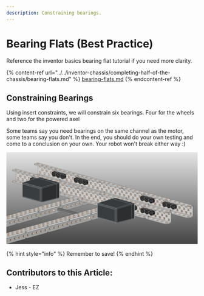 ```yaml
---
description: Constraining bearings.
---
```


# Bearing Flats (Best Practice)

Reference the inventor basics bearing flat tutorial if you need more clarity.&#x20;

{% content-ref url="../../inventor-chassis/completing-half-of-the-chassis/bearing-flats.md" %}
[bearing-flats.md](../../inventor-chassis/completing-half-of-the-chassis/bearing-flats.md)
{% endcontent-ref %}

## Constraining Bearings

Using insert constraints, we will constrain six bearings.  Four for the wheels and two for the powered axel

Some teams say you need bearings on the same channel as the motor, some teams say you don't.  In the end, you should do your own testing and come to a conclusion on your own.  Your robot won't break either way :)

![Completed Bearings](<../../../../.gitbook/assets/image (26).png>)

{% hint style="info" %}
Remember to save!
{% endhint %}



## Contributors to this Article:

* Jess - EZ

